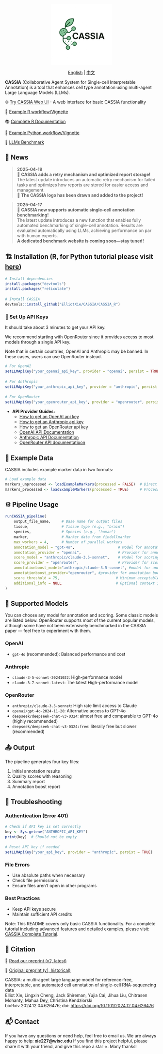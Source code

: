<div align="center">

<img src="CASSIA_python/logo2.png" width="200" style="vertical-align: middle;" />

[English](README.md) | [中文](README_CN.md)

</div>

**CASSIA** (Collaborative Agent System for Single-cell Interpretable Annotation) is a tool that enhances cell type annotation using multi-agent Large Language Models (LLMs).



🌐 [Try CASSIA Web UI](https://cassiacell.com/) - A web interface for basic CASSIA functionality

📝 [Example R workflow/Vignette](https://github.com/ElliotXie/CASSIA/blob/main/CASSIA_example/CASSIA_tutorial_final.Rmd)

📚 [Complete R Documentation](https://documentationeng.vercel.app/)

📝 [Example Python workflow/Vignette](https://github.com/ElliotXie/CASSIA/blob/main/CASSIA_example/CASSIA_python_tutorial.ipynb)

🤖 [LLMs Benchmark](https://sc-llm-benchmark.com/methods/cassia)



## 📰 News

> **2025-04-19**  
> 🔄 **CASSIA adds a retry mechanism and optimized report storage!**  
> The latest update introduces an automatic retry mechanism for failed tasks and optimizes how reports are stored for easier access and management.  
> 🎨 **The CASSIA logo has been drawn and added to the project!**

> **2025-04-17**  
> 🚀 **CASSIA now supports automatic single-cell annotation benchmarking!**  
> The latest update introduces a new function that enables fully automated benchmarking of single-cell annotation. Results are evaluated automatically using LLMs, achieving performance on par with human experts.  
> **A dedicated benchmark website is coming soon—stay tuned!**


## 🏗️ Installation (R, for Python tutorial please visit [here](https://github.com/ElliotXie/CASSIA/blob/main/CASSIA_example/CASSIA_python_tutorial.ipynb))

```R
# Install dependencies
install.packages("devtools")
install.packages("reticulate")

# Install CASSIA
devtools::install_github("ElliotXie/CASSIA/CASSIA_R")
```

### 🔑 Set Up API Keys

It should take about 3 minutes to get your API key.

We recommend starting with OpenRouter since it provides access to most models through a single API key.

Note that in certain countries, OpenAI and Anthropic may be banned. In these cases, users can use OpenRouter instead.

```R
# For OpenAI
setLLMApiKey("your_openai_api_key", provider = "openai", persist = TRUE)

# For Anthropic
setLLMApiKey("your_anthropic_api_key", provider = "anthropic", persist = TRUE)

# For OpenRouter
setLLMApiKey("your_openrouter_api_key", provider = "openrouter", persist = TRUE)
```


- **API Provider Guides:**
	- [How to get an OpenAI api key](https://platform.openai.com/api-keys)
	- [How to get an Anthropic api key](https://console.anthropic.com/settings/keys)
	- [How to get an OpenRouter api key](https://openrouter.ai/settings/keys)
    - [OpenAI API Documentation](https://beta.openai.com/docs/)
    - [Anthropic API Documentation](https://docs.anthropic.com/)
    - [OpenRouter API documentatioon](https://openrouter.ai/docs/quick-start)


## 🧬 Example Data

CASSIA includes example marker data in two formats:
```R
# Load example data
markers_unprocessed <- loadExampleMarkers(processed = FALSE)  # Direct Seurat output
markers_processed <- loadExampleMarkers(processed = TRUE)     # Processed format
```

## ⚙️ Pipeline Usage

```R
runCASSIA_pipeline(
    output_file_name,     # Base name for output files
    tissue,               # Tissue type (e.g., "brain")
    species,              # Species (e.g., "human")
    marker,               # Marker data from findallmarker
    max_workers = 4,      # Number of parallel workers
    annotation_model = "gpt-4o",                    # Model for annotation
    annotation_provider = "openai",                 # Provider for annotation
    score_model = "anthropic/claude-3.5-sonnet",    # Model for scoring
    score_provider = "openrouter",                  # Provider for scoring
    annotationboost_model="anthropic/claude-3.5-sonnet", #model for annotation boost
    annotationboost_provider="openrouter", #provider for annotation boost
    score_threshold = 75,                          # Minimum acceptable score
    additional_info = NULL                         # Optional context information
)
```

## 🤖 Supported Models

You can choose any model for annotation and scoring. Some classic models are listed below. OpenRouter supports most of the current popular models, although some have not been extensively benchmarked in the CASSIA paper — feel free to experiment with them.

### OpenAI
- `gpt-4o` (recommended): Balanced performance and cost

### Anthropic
- `claude-3-5-sonnet-20241022`: High-performance model
- `claude-3-7-sonnet-latest`: The latest High-performance model

### OpenRouter
- `anthropic/claude-3.5-sonnet`: High rate limit access to Claude
- `openai/gpt-4o-2024-11-20`: Alternative access to GPT-4o
- `deepseek/deepseek-chat-v3-0324`: almost free and comparable to GPT-4o (highly recommended)
- `deepseek/deepseek-chat-v3-0324:free`: literally free but slower (recommended)

## 📤 Output

The pipeline generates four key files:
1. Initial annotation results
2. Quality scores with reasoning
3. Summary report
4. Annotation boost report

## 🧰 Troubleshooting

### Authentication (Error 401)
```R
# Check if API key is set correctly
key <- Sys.getenv("ANTHROPIC_API_KEY")
print(key)  # Should not be empty

# Reset API key if needed
setLLMApiKey("your_api_key", provider = "anthropic", persist = TRUE)
```

### File Errors
- Use absolute paths when necessary
- Check file permissions
- Ensure files aren't open in other programs

### Best Practices
- Keep API keys secure
- Maintain sufficient API credits


Note: This README covers only basic CASSIA functionality. For a complete tutorial including advanced features and detailed examples, please visit:
[CASSIA Complete Tutorial](https://cassia-true-final-4.vercel.app/).

## 📖 Citation

📖 [Read our preprint (v2, latest)](https://www.biorxiv.org/content/10.1101/2024.12.04.626476v2)
 
📖 [Original preprint (v1, historical)](https://www.biorxiv.org/content/10.1101/2024.12.04.626476v1)

CASSIA: a multi-agent large language model for reference-free, interpretable, and automated cell annotation of single-cell RNA-sequencing data  
Elliot Xie, Lingxin Cheng, Jack Shireman, Yujia Cai, Jihua Liu, Chitrasen Mohanty, Mahua Dey, Christina Kendziorski  
bioRxiv 2024.12.04.626476; doi: https://doi.org/10.1101/2024.12.04.626476

## 📬 Contact

If you have any questions or need help, feel free to email us. We are always happy to help:
**xie227@wisc.edu**
If you find this project helpful, please share it with your friend, and give this repo a star ⭐. Many thanks!
